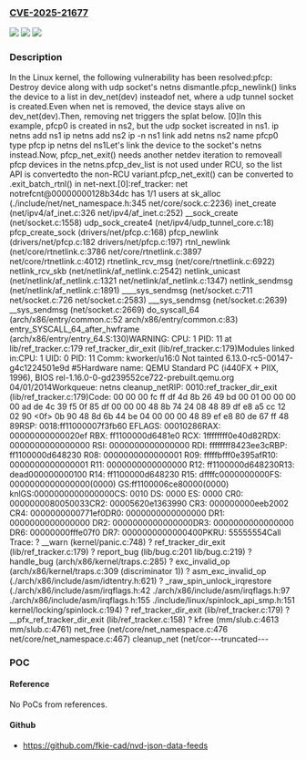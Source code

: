 ### [CVE-2025-21677](https://cve.mitre.org/cgi-bin/cvename.cgi?name=CVE-2025-21677)
![](https://img.shields.io/static/v1?label=Product&message=Linux&color=blue)
![](https://img.shields.io/static/v1?label=Version&message=76c8764ef36a5d37ea2e551bda28ac7f028383ba%3C%201c35a66e2bfea53dea3562b2575ac7fd4c38ee61%20&color=brighgreen)
![](https://img.shields.io/static/v1?label=Vulnerability&message=n%2Fa&color=brighgreen)

### Description

In the Linux kernel, the following vulnerability has been resolved:pfcp: Destroy device along with udp socket's netns dismantle.pfcp_newlink() links the device to a list in dev_net(dev) insteadof net, where a udp tunnel socket is created.Even when net is removed, the device stays alive on dev_net(dev).Then, removing net triggers the splat below. [0]In this example, pfcp0 is created in ns2, but the udp socket iscreated in ns1.  ip netns add ns1  ip netns add ns2  ip -n ns1 link add netns ns2 name pfcp0 type pfcp  ip netns del ns1Let's link the device to the socket's netns instead.Now, pfcp_net_exit() needs another netdev iteration to removeall pfcp devices in the netns.pfcp_dev_list is not used under RCU, so the list API is convertedto the non-RCU variant.pfcp_net_exit() can be converted to .exit_batch_rtnl() in net-next.[0]:ref_tracker: net notrefcnt@00000000128b34dc has 1/1 users at     sk_alloc (./include/net/net_namespace.h:345 net/core/sock.c:2236)     inet_create (net/ipv4/af_inet.c:326 net/ipv4/af_inet.c:252)     __sock_create (net/socket.c:1558)     udp_sock_create4 (net/ipv4/udp_tunnel_core.c:18)     pfcp_create_sock (drivers/net/pfcp.c:168)     pfcp_newlink (drivers/net/pfcp.c:182 drivers/net/pfcp.c:197)     rtnl_newlink (net/core/rtnetlink.c:3786 net/core/rtnetlink.c:3897 net/core/rtnetlink.c:4012)     rtnetlink_rcv_msg (net/core/rtnetlink.c:6922)     netlink_rcv_skb (net/netlink/af_netlink.c:2542)     netlink_unicast (net/netlink/af_netlink.c:1321 net/netlink/af_netlink.c:1347)     netlink_sendmsg (net/netlink/af_netlink.c:1891)     ____sys_sendmsg (net/socket.c:711 net/socket.c:726 net/socket.c:2583)     ___sys_sendmsg (net/socket.c:2639)     __sys_sendmsg (net/socket.c:2669)     do_syscall_64 (arch/x86/entry/common.c:52 arch/x86/entry/common.c:83)     entry_SYSCALL_64_after_hwframe (arch/x86/entry/entry_64.S:130)WARNING: CPU: 1 PID: 11 at lib/ref_tracker.c:179 ref_tracker_dir_exit (lib/ref_tracker.c:179)Modules linked in:CPU: 1 UID: 0 PID: 11 Comm: kworker/u16:0 Not tainted 6.13.0-rc5-00147-g4c1224501e9d #5Hardware name: QEMU Standard PC (i440FX + PIIX, 1996), BIOS rel-1.16.0-0-gd239552ce722-prebuilt.qemu.org 04/01/2014Workqueue: netns cleanup_netRIP: 0010:ref_tracker_dir_exit (lib/ref_tracker.c:179)Code: 00 00 00 fc ff df 4d 8b 26 49 bd 00 01 00 00 00 00 ad de 4c 39 f5 0f 85 df 00 00 00 48 8b 74 24 08 48 89 df e8 a5 cc 12 02 90 <0f> 0b 90 48 8d 6b 44 be 04 00 00 00 48 89 ef e8 80 de 67 ff 48 89RSP: 0018:ff11000007f3fb60 EFLAGS: 00010286RAX: 00000000000020ef RBX: ff1100000d6481e0 RCX: 1ffffffff0e40d82RDX: 0000000000000000 RSI: 0000000000000000 RDI: ffffffff8423ee3cRBP: ff1100000d648230 R08: 0000000000000001 R09: fffffbfff0e395afR10: 0000000000000001 R11: 0000000000000000 R12: ff1100000d648230R13: dead000000000100 R14: ff1100000d648230 R15: dffffc0000000000FS:  0000000000000000(0000) GS:ff1100006ce80000(0000) knlGS:0000000000000000CS:  0010 DS: 0000 ES: 0000 CR0: 0000000080050033CR2: 00005620e1363990 CR3: 000000000eeb2002 CR4: 0000000000771ef0DR0: 0000000000000000 DR1: 0000000000000000 DR2: 0000000000000000DR3: 0000000000000000 DR6: 00000000fffe07f0 DR7: 0000000000000400PKRU: 55555554Call Trace: <TASK> ? __warn (kernel/panic.c:748) ? ref_tracker_dir_exit (lib/ref_tracker.c:179) ? report_bug (lib/bug.c:201 lib/bug.c:219) ? handle_bug (arch/x86/kernel/traps.c:285) ? exc_invalid_op (arch/x86/kernel/traps.c:309 (discriminator 1)) ? asm_exc_invalid_op (./arch/x86/include/asm/idtentry.h:621) ? _raw_spin_unlock_irqrestore (./arch/x86/include/asm/irqflags.h:42 ./arch/x86/include/asm/irqflags.h:97 ./arch/x86/include/asm/irqflags.h:155 ./include/linux/spinlock_api_smp.h:151 kernel/locking/spinlock.c:194) ? ref_tracker_dir_exit (lib/ref_tracker.c:179) ? __pfx_ref_tracker_dir_exit (lib/ref_tracker.c:158) ? kfree (mm/slub.c:4613 mm/slub.c:4761) net_free (net/core/net_namespace.c:476 net/core/net_namespace.c:467) cleanup_net (net/cor---truncated---

### POC

#### Reference
No PoCs from references.

#### Github
- https://github.com/fkie-cad/nvd-json-data-feeds

